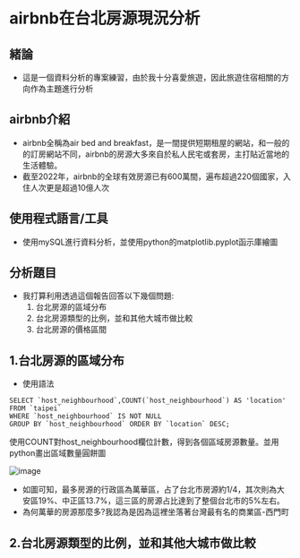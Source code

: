 # airbnb在台北房源現況分析
## 緒論
* 這是一個資料分析的專案練習，由於我十分喜愛旅遊，因此旅遊住宿相關的方向作為主題進行分析  

## airbnb介紹
* airbnb全稱為air bed and breakfast，是一間提供短期租屋的網站，和一般的的訂房網站不同，airbnb的房源大多來自於私人民宅或套房，主打貼近當地的生活體驗。  
* 截至2022年，airbnb的全球有效房源已有600萬間，遍布超過220個國家，入住人次更是超過10億人次  
## 使用程式語言/工具
* 使用mySQL進行資料分析，並使用python的matplotlib.pyplot函示庫繪圖

## 分析題目
* 我打算利用透過這個報告回答以下幾個問題:
    1. 台北房源的區域分布
    2. 台北房源類型的比例，並和其他大城市做比較
    3. 台北房源的價格區間

## 1.台北房源的區域分布
* 使用語法
```
SELECT `host_neighbourhood`,COUNT(`host_neighbourhood`) AS 'location' FROM `taipei`
WHERE `host_neighbourhood` IS NOT NULL
GROUP BY `host_neighbourhood` ORDER BY `location` DESC;
```
使用COUNT對host_neighbourhood欄位計數，得到各個區域房源數量。並用python畫出區域數量圓餅圖  

![image](https://hackmd.io/_uploads/r1ATbQCZC.png)
* 如圖可知，最多房源的行政區為萬華區，占了台北市房源約1/4，其次則為大安區19%、中正區13.7%，這三區的房源占比達到了整個台北市的5%左右。
* 為何萬華的房源那麼多?我認為是因為這裡坐落著台灣最有名的商業區-西門町

## 2.台北房源類型的比例，並和其他大城市做比較